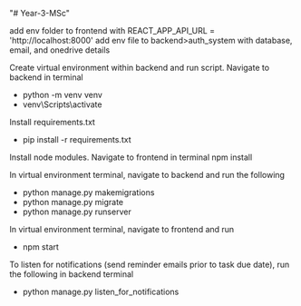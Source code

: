 "# Year-3-MSc" 


add env folder to frontend with REACT_APP_API_URL = 'http://localhost:8000'
add env file to backend>auth_system with database, email, and onedrive details

Create virtual environment within backend and run script. Navigate to backend in terminal
  - python -m venv venv
  - venv\Scripts\activate

Install requirements.txt
  - pip install -r requirements.txt

Install node modules. Navigate to frontend in terminal
npm install

In virtual environment terminal, navigate to backend and run the following
  - python manage.py makemigrations
  - python manage.py migrate
  - python manage.py runserver

 In virtual environment terminal, navigate to frontend and run
  - npm start

To listen for notifications (send reminder emails prior to task due date), run the following in backend terminal
- python manage.py listen_for_notifications
